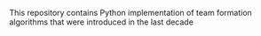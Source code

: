 This repository contains Python implementation of team formation algorithms that were introduced in the last decade
